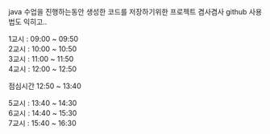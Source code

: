 java 수업을 진행하는동안 생성한 코드를 저장하기위한 프로젝트 겸사겸사 github 사용법도 익히고..

1교시 : 09:00 ~ 09:50   
2교시 : 10:00 ~ 10:50   
3교시 : 11:00 ~ 11:50   
4교시 : 12:00 ~ 12:50   

점심시간 12:50 ~ 13:40

5교시 : 13:40 ~ 14:30   
6교시 : 14:40 ~ 15:30   
7교시 : 15:40 ~ 16:30   


